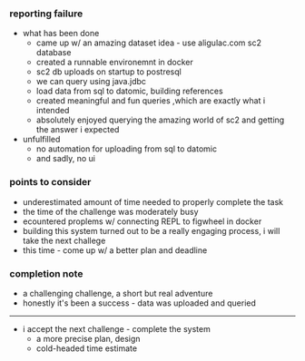 
### reporting failure
* what has been done
    - came up w/ an amazing dataset idea - use aligulac.com sc2 database
    - created a runnable environemnt in docker
    - sc2 db uploads on startup to postresql
    - we can query using java.jdbc
    - load data from sql to datomic, building references
    - created meaningful and fun queries ,which are exactly what i intended
    - absolutely enjoyed querying the amazing world of sc2  and getting the answer i expected  
* unfulfilled
    - no automation for uploading from sql to datomic
    - and sadly, no ui

### points to consider

* underestimated amount of time needed to properly complete the task
* the time of the challenge was moderately busy
* ecountered proplems w/ connecting REPL to figwheel in docker
* building this system turned out to be a really engaging process, i will take the next challege
* this time - come up w/ a better plan and deadline

### completion note

* a challenging challenge, a short but real adventure
* honestly it's been a success - data was uploaded and queried 
---
* i accept the next challenge - complete the system
    - a more precise plan, design
    - cold-headed time estimate




